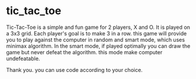 # tic_tac_toe
Tic-Tac-Toe is a simple and fun game for 2 players, X and O. It is played on a 3x3 grid. Each player's goal is to make 3 in a row.
this game will provide you to play against the computer in random and smart mode, which uses minimax algorithm.
In the smart mode, if played optimally you can draw the game but never defeat the algorithm. 
this mode make computer undefeatable.

Thank you. you can use code according to your choice.
